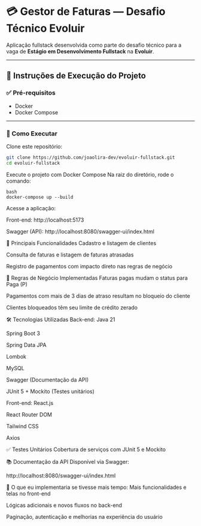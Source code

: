 # 💳 Gestor de Faturas — Desafio Técnico Evoluir

Aplicação fullstack desenvolvida como parte do desafio técnico para a vaga de **Estágio em Desenvolvimento Fullstack** na **Evoluir**.

---

## 🧪 Instruções de Execução do Projeto

### ✅ Pré-requisitos

- Docker
- Docker Compose

---

### 🚀 Como Executar

Clone este repositório:

```bash
git clone https://github.com/joaolira-dev/evoluir-fullstack.git
cd evoluir-fullstack
```
Execute o projeto com Docker Compose
Na raiz do diretório, rode o comando:

````
bash
docker-compose up --build
`````
Acesse a aplicação:

Front-end: http://localhost:5173

Swagger (API): http://localhost:8080/swagger-ui/index.html

🚀 Principais Funcionalidades
Cadastro e listagem de clientes

Consulta de faturas e listagem de faturas atrasadas

Registro de pagamentos com impacto direto nas regras de negócio

📌 Regras de Negócio Implementadas
Faturas pagas mudam o status para Paga (P)

Pagamentos com mais de 3 dias de atraso resultam no bloqueio do cliente

Clientes bloqueados têm seu limite de crédito zerado

🛠️ Tecnologias Utilizadas
Back-end:
Java 21

Spring Boot 3

Spring Data JPA

Lombok

MySQL

Swagger (Documentação da API)

JUnit 5 + Mockito (Testes unitários)

Front-end:
React.js

React Router DOM

Tailwind CSS

Axios

✅ Testes Unitários
Cobertura de serviços com JUnit 5 e Mockito

📚 Documentação da API
Disponível via Swagger:

http://localhost:8080/swagger-ui/index.html

🧠 O que eu implementaria se tivesse mais tempo:
Mais funcionalidades e telas no front-end

Lógicas adicionais e novos fluxos no back-end

Paginação, autenticação e melhorias na experiência do usuário
